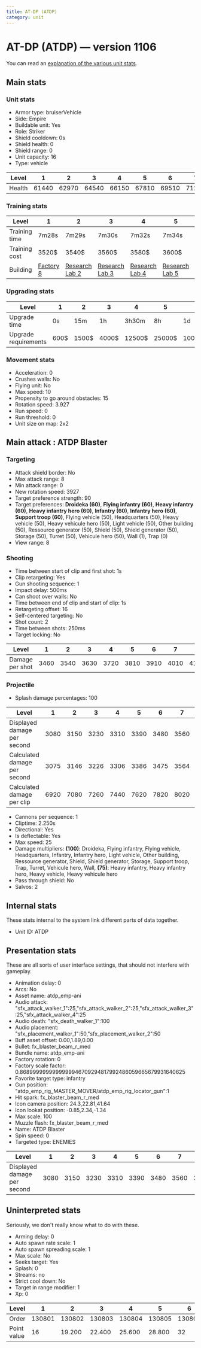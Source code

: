 ```yaml
---
title: AT-DP (ATDP)
category: unit
---
```


# AT-DP (ATDP) — version 1106

You can read an [explanation  of the various unit stats](unitexplained.md).

## Main stats

### Unit stats

  * Armor type: bruiserVehicle
  * Side: Empire
  * Buildable unit: Yes
  * Role: Striker
  * Shield cooldown: 0s
  * Shield health: 0
  * Shield range: 0
  * Unit capacity: 16
  * Type: vehicle

|Level |1    |2    |3    |4    |5    |6    |7    |8    |9    |10   |
|------|-----|-----|-----|-----|-----|-----|-----|-----|-----|-----|
|Health|61440|62970|64540|66150|67810|69510|71260|73060|74900|76800|


### Training stats

|Level        |1                              |2                                      |3                                      |4                                      |5                                      |6                                      |7                                      |8                                      |9                                      |10                                      |
|-------------|-------------------------------|---------------------------------------|---------------------------------------|---------------------------------------|---------------------------------------|---------------------------------------|---------------------------------------|---------------------------------------|---------------------------------------|----------------------------------------|
|Training time|7m28s                          |7m29s                                  |7m30s                                  |7m32s                                  |7m34s                                  |7m36s                                  |7m38s                                  |7m40s                                  |7m44s                                  |8m                                      |
|Training cost|3520$                          |3540$                                  |3560$                                  |3580$                                  |3600$                                  |3620$                                  |3640$                                  |3660$                                  |3696$                                  |4048$                                   |
|Building     |[Factory 8](empireFactory.html)|[Research Lab 2](empireOffenseLab.html)|[Research Lab 3](empireOffenseLab.html)|[Research Lab 4](empireOffenseLab.html)|[Research Lab 5](empireOffenseLab.html)|[Research Lab 6](empireOffenseLab.html)|[Research Lab 7](empireOffenseLab.html)|[Research Lab 8](empireOffenseLab.html)|[Research Lab 9](empireOffenseLab.html)|[Research Lab 10](empireOffenseLab.html)|


### Upgrading stats

|Level               |1   |2    |3    |4     |5     |6      |7      |8      |9       |10      |
|--------------------|----|-----|-----|------|------|-------|-------|-------|--------|--------|
|Upgrade time        |0s  |15m  |1h   |3h30m |8h    |1d     |2d     |3d12h  |5d      |1w1d    |
|Upgrade requirements|600$|1500$|4000$|12500$|25000$|100000$|160000$|320000$|1000000$|1750000$|


### Movement stats

  * Acceleration: 0
  * Crushes walls: No
  * Flying unit: No
  * Max speed: 10
  * Propensity to go around obstacles: 15
  * Rotation speed: 3.927
  * Run speed: 0
  * Run threshold: 0
  * Unit size on map: 2x2

## Main attack : ATDP Blaster

### Targeting

  * Attack shield border: No
  * Max attack range: 8
  * Min attack range: 0
  * New rotation speed: 3927
  * Target preference strength: 90
  * Target preferences: **Droideka (60)**, **Flying infantry (60)**, **Heavy infantry (60)**, **Heavy infantry hero (60)**, **Infantry (60)**, **Infantry hero (60)**, **Support troop (60)**, Flying vehicle (50), Headquarters (50), Heavy vehicle (50), Heavy vehicule hero (50), Light vehicle (50), Other building (50), Ressource generator (50), Shield (50), Shield generator (50), Storage (50), Turret (50), Vehicule hero (50), Wall (1), Trap (0)
  * View range: 8

### Shooting

  * Time between start of clip and first shot: 1s
  * Clip retargeting: Yes
  * Gun shooting sequence: 1
  * Impact delay: 500ms
  * Can shoot over walls: No
  * Time between end of clip and start of clip: 1s
  * Retargeting offset: 16
  * Self-centered targeting: No
  * Shot count: 2
  * Time between shots: 250ms
  * Target locking: No

|Level          |1   |2   |3   |4   |5   |6   |7   |8   |9   |10  |
|---------------|----|----|----|----|----|----|----|----|----|----|
|Damage per shot|3460|3540|3630|3720|3810|3910|4010|4110|4210|4320|


### Projectile

  * Splash damage percentages: 100

|Level                       |1   |2   |3   |4   |5   |6   |7   |8   |9   |10  |
|----------------------------|----|----|----|----|----|----|----|----|----|----|
|Displayed damage per second |3080|3150|3230|3310|3390|3480|3560|3650|3740|3840|
|Calculated damage per second|3075|3146|3226|3306|3386|3475|3564|3653|3742|3840|
|Calculated damage per clip  |6920|7080|7260|7440|7620|7820|8020|8220|8420|8640|


  * Cannons per sequence: 1
  * Cliptime: 2.250s
  * Directional: Yes
  * Is deflectable: Yes
  * Max speed: 25
  * Damage multipliers: **(100)**: Droideka, Flying infantry, Flying vehicle, Headquarters, Infantry, Infantry hero, Light vehicle, Other building, Ressource generator, Shield, Shield generator, Storage, Support troop, Trap, Turret, Vehicule hero, Wall, **(75)**: Heavy infantry, Heavy infantry hero, Heavy vehicle, Heavy vehicule hero
  * Pass through shield: No
  * Salvos: 2

## Internal stats

These stats internal to the system link different parts of data together.

  * Unit ID: ATDP

## Presentation stats

These are all sorts of user interface settings, that should not interfere with gameplay.

  * Animation delay: 0
  * Arcs: No
  * Asset name: atdp_emp-ani
  * Audio attack: "sfx_attack_walker_1":25,"sfx_attack_walker_2":25,"sfx_attack_walker_3":25,"sfx_attack_walker_4":25
  * Audio death: "sfx_death_walker_1":100
  * Audio placement: "sfx_placement_walker_1":50,"sfx_placement_walker_2":50
  * Buff asset offset: 0.00,1.89,0.00
  * Bullet: fx_blaster_beam_r_med
  * Bundle name: atdp_emp-ani
  * Factory rotation: 0
  * Factory scale factor: 0.8689999999999999946709294817992486059665679931640625
  * Favorite target type: infantry
  * Gun position: "atdp_emp_rig_MASTER_MOVER/atdp_emp_rig_locator_gun":1
  * Hit spark: fx_blaster_beam_r_med
  * Icon camera position: 24.3,22.81,41.64
  * Icon lookat position: -0.85,2.34,-1.34
  * Max scale: 100
  * Muzzle flash: fx_blaster_beam_r_med
  * Name: ATDP Blaster
  * Spin speed: 0
  * Targeted type: ENEMIES

|Level                      |1   |2   |3   |4   |5   |6   |7   |8   |9   |10  |
|---------------------------|----|----|----|----|----|----|----|----|----|----|
|Displayed damage per second|3080|3150|3230|3310|3390|3480|3560|3650|3740|3840|


## Uninterpreted stats

Seriously, we don't really know what to do with these.

  * Arming delay: 0
  * Auto spawn rate scale: 1
  * Auto spawn spreading scale: 1
  * Max scale: No
  * Seeks target: Yes
  * Splash: 0
  * Streams: no
  * Strict cool down: No
  * Target in range modifier: 1
  * Xp: 0

|Level      |1     |2     |3     |4     |5     |6     |7     |8     |9     |10    |
|-----------|------|------|------|------|------|------|------|------|------|------|
|Order      |130801|130802|130803|130804|130805|130806|130807|130808|130809|130810|
|Point value|16    |19.200|22.400|25.600|28.800|32    |35.200|38.400|41.600|48    |


